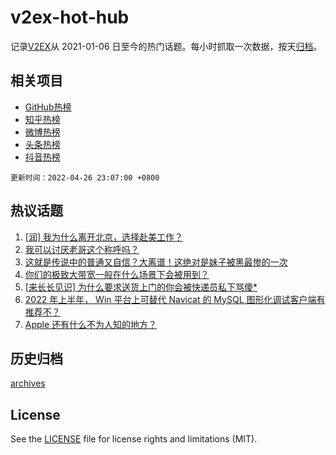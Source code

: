 # v2ex-hot-hub

 记录[V2EX](https://www.v2ex.com/)从 2021-01-06 日至今的热门话题。每小时抓取一次数据，按天[归档](archives)。
 
 ## 相关项目

- [GitHub热榜](https://github.com/snaildev/github-hot-hub)
- [知乎热榜](https://github.com/snaildev/zhihu-hot-hub)
- [微博热榜](https://github.com/snaildev/weibo-hot-hub)
- [头条热榜](https://github.com/snaildev/toutiao-hot-hub)
- [抖音热榜](https://github.com/snaildev/douyin-hot-hub)


 `更新时间：2022-04-26 23:07:00 +0800`

## 热议话题

1. [[润] 我为什么离开北京，选择赴美工作？](https://www.v2ex.com/t/849299)
1. [我可以讨厌老哥这个称呼吗？](https://www.v2ex.com/t/849258)
1. [这就是传说中的普通又自信？大离谱！这绝对是妹子被黑最惨的一次](https://www.v2ex.com/t/849388)
1. [你们的极致大带宽一般在什么场景下会被用到？](https://www.v2ex.com/t/849263)
1. [[来长长见识] 为什么要求送货上门的你会被快递员私下骂傻*](https://www.v2ex.com/t/849267)
1. [2022 年上半年， Win 平台上可替代 Navicat 的 MySQL 图形化调试客户端有推荐不？](https://www.v2ex.com/t/849259)
1. [Apple 还有什么不为人知的地方？](https://www.v2ex.com/t/849270)

## 历史归档

[archives](archives)

## License

See the [LICENSE](LICENSE) file for license rights and limitations (MIT).

